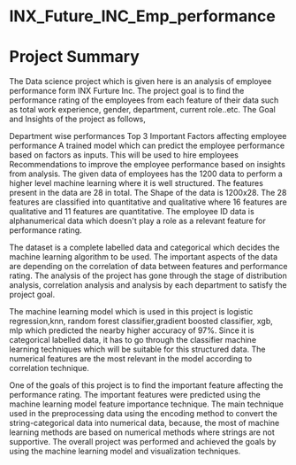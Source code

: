 # INX_Future_INC_Emp_performance

# Project Summary
The Data science project which is given here is an analysis of employee performance form INX Furture Inc. The project goal is to find the performance rating of the employees from each feature of their data such as total work experience, gender, department, current role..etc. The Goal and Insights of the project as follows,

Department wise performances
Top 3 Important Factors affecting employee performance
A trained model which can predict the employee performance based on factors as inputs. This will be used to hire employees
Recommendations to improve the employee performance based on insights from analysis.
The given data of employees has the 1200 data to perform a higher level machine learning where it is well structured. The features present in the data are 28 in total. The Shape of the data is 1200x28. The 28 features are classified into quantitative and qualitative where 16 features are qualitative and 11 features are quantitative. The employee ID data is alphanumerical data which doesn't play a role as a relevant feature for performance rating.

The dataset is a complete labelled data and categorical which decides the machine learning algorithm to be used. The important aspects of the data are depending on the correlation of data between features and performance rating. The analysis of the project has gone through the stage of distribution analysis, correlation analysis and analysis by each department to satisfy the project goal.

The machine learning model which is used in this project is logistic regression,knn, random forest classifier,gradient boosted classifier, xgb, mlp which predicted the nearby higher accuracy of 97%. Since it is categorical labelled data, it has to go through the classifier machine learning techniques which will be suitable for this structured data. The numerical features are the most relevant in the model according to correlation technique.

One of the goals of this project is to find the important feature affecting the performance rating. The important features were predicted using the machine learning model feature importance technique. The main technique used in the preprocessing data using the encoding method to convert the string-categorical data into numerical data, because, the most of machine learning methods are based on numerical methods where strings are not supportive. The overall project was performed and achieved the goals by using the machine learning model and visualization techniques.
